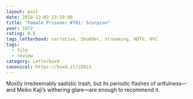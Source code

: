 ```yaml
---
layout: post 
date: 2018-12-02 23:59:00
title: "Female Prisoner #701: Scorpion"
year: 1972
rating: 0.5
tags_letterboxd: narrative, Shudder, streaming, HDTV, NYC
tags:
  - film
  - review
category: Letterboxd
canonical: https://boxd.it/zDOi3
---
```


Mostly irredeemably sadistic trash, but its periodic flashes of artfulness—and Meiko Kaji’s withering glare—are enough to recommend it.